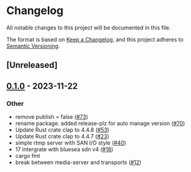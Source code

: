 # Changelog
All notable changes to this project will be documented in this file.

The format is based on [Keep a Changelog](https://keepachangelog.com/en/1.0.0/),
and this project adheres to [Semantic Versioning](https://semver.org/spec/v2.0.0.html).

## [Unreleased]

## [0.1.0](https://github.com/giangndm/8xFF-decentralized-media-server/releases/tag/media-server-v0.1.0) - 2023-11-22

### Other
- remove publish = false ([#73](https://github.com/giangndm/8xFF-decentralized-media-server/pull/73))
- rename package. added release-plz for auto manage version ([#70](https://github.com/giangndm/8xFF-decentralized-media-server/pull/70))
- Update Rust crate clap to 4.4.8 ([#53](https://github.com/giangndm/8xFF-decentralized-media-server/pull/53))
- Update Rust crate clap to 4.4.7 ([#23](https://github.com/giangndm/8xFF-decentralized-media-server/pull/23))
- simple rtmp server with SAN I/O style ([#40](https://github.com/giangndm/8xFF-decentralized-media-server/pull/40))
- 17 intergrate with bluesea sdn v4 ([#18](https://github.com/giangndm/8xFF-decentralized-media-server/pull/18))
- cargo fmt
- break between media-server and transports ([#12](https://github.com/giangndm/8xFF-decentralized-media-server/pull/12))
